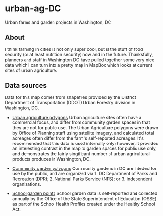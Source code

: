 # urban-ag-DC
Urban farms and garden projects in Washington, DC

## About 
I think farming in cities is not only super cool, but is the stuff of food security (or at least nutrition security) now and in the future. Thanksfully, planners and staff in Washington DC have pulled together some very nice data which I can turn into a pretty map in MapBox which looks at current sites of urban agriculture. 

## Data sources 
Data for this map comes from shapefiles provided by the District Department of Transportation (DDOT) Urban Forestry division in Washington, DC. 
* [Urban agriculture polygons](https://urban-forestry-dcgis.opendata.arcgis.com/datasets/urban-agriculture-areas-polygons)
    Urban agriculture sites often have a commercial focus, and differ from community garden spaces in that they are not for public use. The Urban Agriculture polygons were drawn by Office of Planning staff using satellite imagery, and calculated total acreages often differ from the farm's self-reported acreages. It's recommended that this data is used internally only; however, it provides an interesting contrast in the map to garden spaces for public use only, and demonstrates the fairly singificant number of urban agricultural products produces in Washington, DC. 

* [Community garden polygons](https://urban-forestry-dcgis.opendata.arcgis.com/datasets/community-gardens-polygons)
    Community gardens in DC are inteded for use by the public, and are organized via 1. DC Department of Parks and Recreation (DPR); 2. National Parks Service (NPS); or 3. independent organizations.

* [School garden points](https://urban-forestry-dcgis.opendata.arcgis.com/datasets/school-gardens)
    School garden data is self-reported and collected annually by the Office of the State Superintendent of Education (OSSE) as part of the School Health Profiles created under the Healthy School Act. 

<!--It's quite wordy with all the labels and layers on at the same time, is there a clever way to toggle the layers/a feature that can be added to the MapBox legend? Or should I format the different layers to come in at different zoom levels to prioritize? what do you think about the color scheme?

What kind of analysis might be useful for people who live in DC which may see this map? Not Points of Interest like maybe for a tourist, because these gardens are not for the transient public but to serve the communities of place, the place being washington DC.-->
